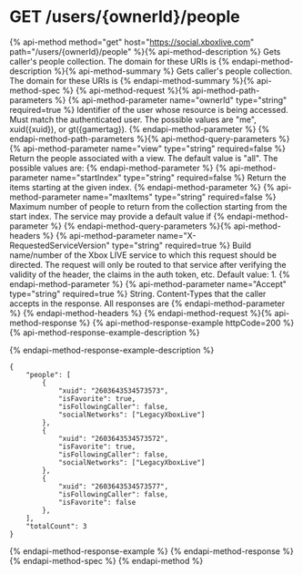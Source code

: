 # GET /users/{ownerId}/people

{% api-method method="get" host="https://social.xboxlive.com" path="/users/{ownerId}/people" %}{% api-method-description %}
Gets caller's people collection. The domain for these URIs is 
{% endapi-method-description %}{% api-method-summary %}
Gets caller's people collection. The domain for these URIs is 
{% endapi-method-summary %}{% api-method-spec %}
{% api-method-request %}{% api-method-path-parameters %}
{% api-method-parameter name="ownerId" type="string" required=true %}
Identifier of the user whose resource is being accessed. Must match the authenticated user. The possible values are "me", xuid({xuid}), or gt({gamertag}).
{% endapi-method-parameter %}
{% endapi-method-path-parameters %}{% api-method-query-parameters %}
{% api-method-parameter name="view" type="string" required=false %}
Return the people associated with a view. The default value is "all". The possible values are: 
{% endapi-method-parameter %}
{% api-method-parameter name="startIndex" type="string" required=false %}
Return the items starting at the given index.
{% endapi-method-parameter %}
{% api-method-parameter name="maxItems" type="string" required=false %}
Maximum number of people to return from the collection starting from the start index. The service may provide a default value if 
{% endapi-method-parameter %}
{% endapi-method-query-parameters %}{% api-method-headers %}
{% api-method-parameter name="X-RequestedServiceVersion" type="string" required=true %}
Build name/number of the Xbox LIVE service to which this request should be directed. The request will only be routed to that service after verifying the validity of the header, the claims in the auth token, etc. Default value: 1.
{% endapi-method-parameter %}
{% api-method-parameter name="Accept" type="string" required=true %}
String. Content-Types that the caller accepts in the response. All responses are 
{% endapi-method-parameter %}
{% endapi-method-headers %}
{% endapi-method-request %}{% api-method-response %}
{% api-method-response-example httpCode=200 %}
{% api-method-response-example-description %}

{% endapi-method-response-example-description %}

```text
{
    "people": [
        {
            "xuid": "2603643534573573",
            "isFavorite": true,
            "isFollowingCaller": false,
            "socialNetworks": ["LegacyXboxLive"]
        },
        {
            "xuid": "2603643534573572",
            "isFavorite": true,
            "isFollowingCaller": false,
            "socialNetworks": ["LegacyXboxLive"]
        },
        {
            "xuid": "2603643534573577",
            "isFollowingCaller": false,
            "isFavorite": false
        },
    ],
    "totalCount": 3
}

```
{% endapi-method-response-example %}
{% endapi-method-response %}{% endapi-method-spec %}
{% endapi-method %}